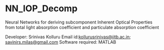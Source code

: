 # NN_IOP_Decomp
Neural Networks for deriving subcomponent Inherent Optical Properties from total light absorption coefficient and particulate absorption coefficient

Developer: Srinivas Kolluru
Email id:kollurusrinivas@iitb.ac.in; savinirs.milas@gmail.com
Software required: MATLAB
